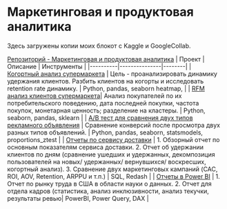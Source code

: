 # Маркетинговая и продуктовая аналитика

Здесь загружены копии моих блокот с Kaggle и GoogleCollab.

 [Репозиторий - Маркетинговая и продуктовая аналитика](https://github.com/AlinaEvgenevna/MarketingDA)
| Проект   |      Описание     |  Инструменты |
|----------|---------------|--------|
| [Когортный анализ супермаркета](https://github.com/AlinaEvgenevna/MarketingDA/tree/main/CohortAnalysis) |  Цель - проанализировать динамику удержания клиентов. Разбить клиентов на когорты и исследовать retention rate динамику. | Python, pandas, seaborn heatmap,  |
| [RFM анализ клиентов супермаркета](https://github.com/AlinaEvgenevna/MarketingDA/tree/main/RFM_in_online_market)|    Анализ покупателей по их потребительского поведению, дата последней покупки, частота покупок, монетарная ценность; разделение на кластеры.  |   Python, seaborn, pandas, sklearn |
| [A/B тест для сравнения двух типов рекламного объявления](https://github.com/AlinaEvgenevna/MarketingDA/tree/main/AB_test) | Сравнение конверсий после просмотра двух разных типов объявлений. | Python, pandas, seaborn, statsmodels, proportions_ztest |
| [Отчеты по сервису доставки](https://github.com/AlinaEvgenevna/MarketingDA/tree/main/Delivery_reports) | 1. Обзорный отчет по основным показателям сервиса доставки. 2. Отчет об удержании клиентов по дням (сравнение ушедших и удержанных, декомпозиция пользователей на новых/ удержанных/ вернувшихся/ воскресших, когортный анализ). 3. Сравнение двух маркетинговых кампаний (CAC, ROI, AOV, Retention, ARPPU и т.п.)
| SQL, Redash |
| [Отчеты в Power BI](https://github.com/AlinaEvgenevna/MarketingDA/tree/main/PowerBIDashboards) | 1. Отчет по рынку труда в США в области науки о данных. 2. Отчет для отдела кадров (статистика, анализ инклюзивности, анализ текучки, результаты ревью| PowerBI, Power Query, DAX |
